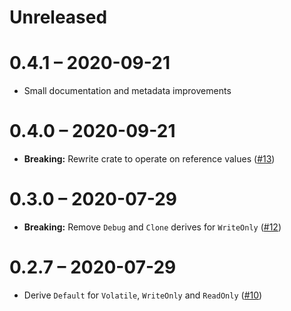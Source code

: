# Unreleased

# 0.4.1 – 2020-09-21

- Small documentation and metadata improvements

# 0.4.0 – 2020-09-21

- **Breaking:** Rewrite crate to operate on reference values ([#13](https://github.com/rust-osdev/volatile/pull/13))

# 0.3.0 – 2020-07-29

- **Breaking:** Remove `Debug` and `Clone` derives for `WriteOnly` ([#12](https://github.com/rust-osdev/volatile/pull/12))

# 0.2.7 – 2020-07-29

- Derive `Default` for `Volatile`, `WriteOnly` and `ReadOnly` ([#10](https://github.com/embed-rs/volatile/pull/10))
